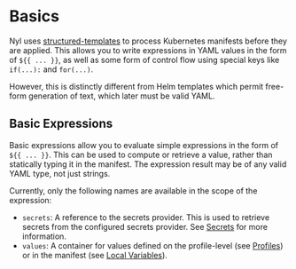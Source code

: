 # Basics

Nyl uses [structured-templates](https://pypi.org/project/structured-templates/) to process Kubernetes manifests
before they are applied. This allows you to write expressions in YAML values in the form of `${{ ... }}`, as well as
some form of control flow using special keys like `if(...):` and `for(...)`.

However, this is distinctly different from Helm templates which permit free-form generation of text, which later must
be valid YAML.

## Basic Expressions

Basic expressions allow you to evaluate simple expressions in the form of `${{ ... }}`. This can be used to compute
or retrieve a value, rather than statically typing it in the manifest. The expression result may be of any valid
YAML type, not just strings.

Currently, only the following names are available in the scope of the expression:

- `secrets`: A reference to the secrets provider. This is used to retrieve secrets from the configured secrets
  provider. See [Secrets](./secrets.md) for more information.
- `values`: A container for values defined on the profile-level (see [Profiles](../configuration/profiles.md)) or in the
  manifest (see [Local Variables](./locals.md)).
